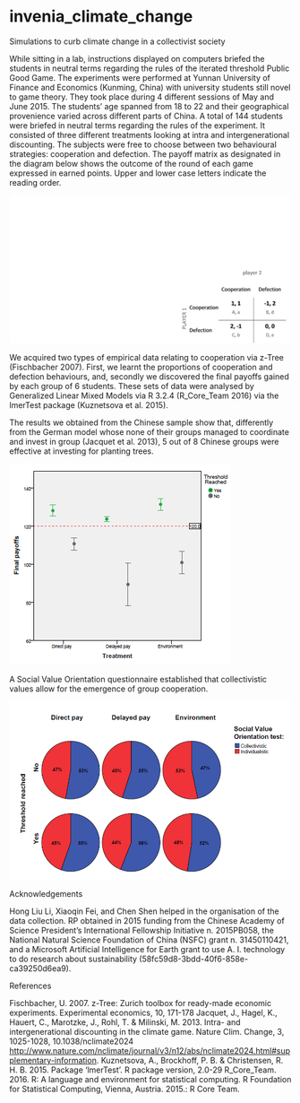 # invenia_climate_change

Simulations to curb climate change in a collectivist society

While sitting in a lab, instructions displayed on computers briefed the students in neutral terms regarding the rules of the iterated threshold Public Good Game. The experiments were performed at Yunnan University of Finance and Economics (Kunming, China) with university students still novel to game theory. They took place during 4 different sessions of May and June 2015. The students’ age spanned from 18 to 22 and their geographical provenience varied across different parts of China. A total of 144 students were briefed in neutral terms regarding the rules of the experiment. It consisted of three different treatments looking at intra and intergenerational discounting.
The subjects were free to choose between two behavioural strategies: cooperation and defection. The payoff matrix as designated in the diagram below shows the outcome of the round of each game expressed in earned points. Upper and lower case letters indicate the reading order.

![alt text](https://github.com/ricpans/invenia_climate_change/blob/master/matrix.png)

We acquired two types of empirical data relating to cooperation via z-Tree (Fischbacher 2007). First, we learnt the proportions of cooperation and defection behaviours, and, secondly we discovered the final payoffs gained by each group of 6 students. These sets of data were analysed by Generalized Linear Mixed Models via R 3.2.4 (R_Core_Team 2016) via the lmerTest package (Kuznetsova et al. 2015).

The results we obtained from the Chinese sample show that, differently from the German model whose none of their groups managed to coordinate and invest in group (Jacquet et al. 2013), 5 out of 8 Chinese groups were effective at investing for planting trees.

![alt text](https://github.com/ricpans/invenia_climate_change/blob/master/graph.png)

A Social Value Orientation questionnaire established that collectivistic values allow for the emergence of group cooperation.

![alt text](https://github.com/ricpans/invenia_climate_change/blob/master/pie.png)


Acknowledgements

Hong Liu Li, Xiaoqin Fei, and Chen Shen helped in the organisation of the data collection. RP obtained in 2015 funding from the Chinese Academy of Science President’s International Fellowship Initiative n. 2015PB058, the National Natural Science Foundation of China (NSFC) grant n. 31450110421, and a Microsoft Artificial Intelligence for Earth grant to use A. I. technology to do research about sustainability (58fc59d8-3bdd-40f6-858e-ca39250d6ea9).

References

Fischbacher, U. 2007. z-Tree: Zurich toolbox for ready-made economic experiments. Experimental economics, 10, 171-178
Jacquet, J., Hagel, K., Hauert, C., Marotzke, J., Rohl, T. & Milinski, M. 2013. Intra- and intergenerational discounting in the climate game. Nature Clim. Change, 3, 1025-1028, 10.1038/nclimate2024
http://www.nature.com/nclimate/journal/v3/n12/abs/nclimate2024.html#supplementary-information.
Kuznetsova, A., Brockhoff, P. B. & Christensen, R. H. B. 2015. Package ‘lmerTest’. R package version, 2.0-29
R_Core_Team. 2016. R: A language and environment for statistical computing. R Foundation for Statistical Computing, Vienna, Austria. 2015.: R Core Team.
